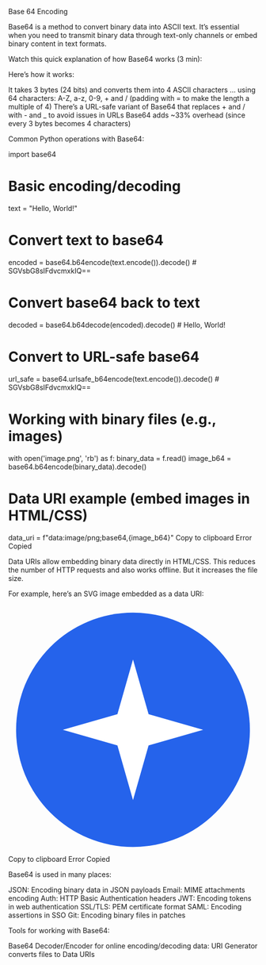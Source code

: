 Base 64 Encoding

Base64 is a method to convert binary data into ASCII text. It’s essential when you need to transmit binary data through text-only channels or embed binary content in text formats.

Watch this quick explanation of how Base64 works (3 min):

Here’s how it works:

It takes 3 bytes (24 bits) and converts them into 4 ASCII characters
… using 64 characters: A-Z, a-z, 0-9, + and / (padding with = to make the length a multiple of 4)
There’s a URL-safe variant of Base64 that replaces + and / with - and _ to avoid issues in URLs
Base64 adds ~33% overhead (since every 3 bytes becomes 4 characters)

Common Python operations with Base64:

import base64

# Basic encoding/decoding
text = "Hello, World!"
# Convert text to base64
encoded = base64.b64encode(text.encode()).decode()  # SGVsbG8sIFdvcmxkIQ==
# Convert base64 back to text
decoded = base64.b64decode(encoded).decode()        # Hello, World!
# Convert to URL-safe base64
url_safe = base64.urlsafe_b64encode(text.encode()).decode()  # SGVsbG8sIFdvcmxkIQ==

# Working with binary files (e.g., images)
with open('image.png', 'rb') as f:
    binary_data = f.read()
    image_b64 = base64.b64encode(binary_data).decode()

# Data URI example (embed images in HTML/CSS)
data_uri = f"data:image/png;base64,{image_b64}"
Copy to clipboard
Error
Copied

Data URIs allow embedding binary data directly in HTML/CSS. This reduces the number of HTTP requests and also works offline. But it increases the file size.

For example, here’s an SVG image embedded as a data URI:

<img
  src="data:image/svg+xml;base64,PHN2ZyB4bWxucz0iaHR0cDovL3d3dy53My5vcmcvMjAwMC9zdmciIHZpZXdCb3g9IjAgMCAzMiAzMiI+PGNpcmNsZSBjeD0iMTYiIGN5PSIxNiIgcj0iMTUiIGZpbGw9IiMyNTYzZWIiLz48cGF0aCBmaWxsPSIjZmZmIiBkPSJtMTYgNyAyIDcgNyAyLTcgMi0yIDctMi03LTctMiA3LTJaIi8+PC9zdmc+"
/>
Copy to clipboard
Error
Copied

Base64 is used in many places:

JSON: Encoding binary data in JSON payloads
Email: MIME attachments encoding
Auth: HTTP Basic Authentication headers
JWT: Encoding tokens in web authentication
SSL/TLS: PEM certificate format
SAML: Encoding assertions in SSO
Git: Encoding binary files in patches

Tools for working with Base64:

Base64 Decoder/Encoder for online encoding/decoding
data: URI Generator converts files to Data URIs